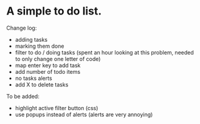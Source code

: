 # A simple to do list.


Change log:
* adding tasks
* marking them done
* filter to do / doing tasks (spent an hour looking at this problem, needed to only change one letter of code)
* map enter key to add task
* add number of todo items
* no tasks alerts
* add X to delete tasks




To be added:
* highlight active filter button (css)
* use popups instead of alerts (alerts are very annoying)





